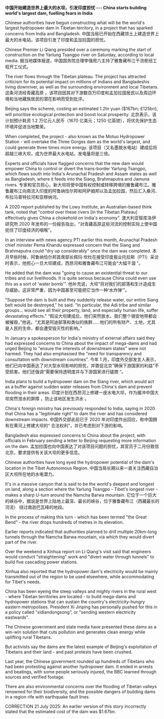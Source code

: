 <p><strong>中国开始建造世界上最大的水坝，引发印度担忧 --- China starts building world's largest dam, fuelling fears in India</strong></p>
<p>Chinese authorities have begun constructing what will be the world's largest hydropower dam in Tibetan territory, in a project that has sparked concerns from India and Bangladesh.
中国当局已开始在西藏领土上建造世界上最大的水电站，该项目引发了印度和孟加拉国的担忧。</p>
<p>Chinese Premier Li Qiang presided over a ceremony marking the start of construction on the Yarlung Tsangpo river on Saturday, according to local media.
据当地媒体报道，中国国务院总理李强周六主持了雅鲁藏布江干流枢纽工程开工仪式。</p>
<p>The river flows through the Tibetan plateau. The project has attracted criticism for its potential impact on millions of Indians and Bangladeshis living downriver, as well as the surrounding environment and local Tibetans.
这条河流经青藏高原 。该项目因其对下游数百万印度和孟加拉国居民以及周边环境和当地藏族居民的潜在影响而受到批评。</p>
<p>Beijing says the scheme, costing an estimated 1.2tn yuan ($167bn; £125bn), will prioritise ecological protection and boost local prosperity.
北京表示，该计划预计耗资 1.2 万亿元人民币（1670 亿美元；1250 亿英镑），将优先保护生态环境并促进当地繁荣。</p>
<p>When completed, the project - also known as the Motuo Hydropower Station - will overtake the Three Gorges dam as the world's largest, and could generate three times more energy.
该项目（又名墨脱水电站）建成后将超越三峡大坝，成为世界最大水电站，发电量将是三倍。</p>
<p>Experts and officials have flagged concerns that the new dam would empower China to control or divert the trans-border Yarlung Tsangpo, which flows south into India's Arunachal Pradesh and Assam states as well as Bangladesh, where it feeds into the Siang, Brahmaputra and Jamuna rivers.
专家和官员担心，新大坝将使中国有权控制或转移跨境的雅鲁藏布江。雅鲁藏布江向南流入印度的阿鲁纳恰尔邦和阿萨姆邦以及孟加拉国，然后汇入桑河、布拉马普特拉河和亚穆纳河。</p>
<p>A 2020 report published by the Lowy Institute, an Australian-based think tank, noted that "control over these rivers [in the Tibetan Plateau] effectively gives China a chokehold on India's economy".
澳大利亚智库洛伊研究所 2020 年发布的一份报告指出，“对青藏高原这些河流的控制实际上使中国扼住了印度经济的咽喉”。</p>
<p>In an interview with news agency PTI earlier this month, Arunachal Pradesh chief minister Pema Khandu expressed concern that the Siang and Brahmaputra could "dry up considerably" once the dam was completed.
本月早些时候，阿鲁纳恰尔邦首席部长佩玛·坎杜在接受印度报业托拉斯（PTI）采访时表示，他担心一旦大坝建成，西昂河和雅鲁藏布江可能会“大幅干涸 ”。</p>
<p>He added that the dam was "going to cause an existential threat to our tribes and our livelihoods. It is quite serious because China could even use this as a sort of 'water bomb'".
他补充说，大坝“将对我们的部落和生计造成生存威胁。这非常严重，因为中国甚至可能把它当作一种‘水炸弹’”。</p>
<p>"Suppose the dam is built and they suddenly release water, our entire Siang belt would be destroyed," he said. "In particular, the Adi tribe and similar groups... would see all their property, land, and especially human life, suffer devastating effects."
“假设大坝建成后，他们突然放水，我们整个锡安地带都会被摧毁，”他说。“尤其是阿迪部落和类似的族群……他们的所有财产、土地，尤其是人民的生命，都会遭受毁灭性的影响。”</p>
<p>In January a spokesperson for India's ministry of external affairs said they had expressed concerns to China about the impact of mega-dams and had urged Beijing to "ensure the interests of downstream states" were not harmed. They had also emphasised the "need for transparency and consultation with downstream countries".
今年 1 月，印度外交部发言人表示，他们已向中国表达了对大型水坝影响的担忧，并敦促北京“确保下游国家的利益”不受损害。他们还强调“需要保持透明度并与下游国家进行磋商 ”。</p>
<p>India plans to build a hydropower dam on the Siang river, which would act as a buffer against sudden water releases from China's dam and prevent flooding in their areas.
印度计划在西昂河上修建一座水电大坝，作为缓冲中国大坝突然泄水的屏障 ，防止该地区发生洪水 。</p>
<p>China's foreign ministry has previously responded to India, saying in 2020 that China has a "legitimate right" to dam the river and has considered downstream impacts.
中国外交部此前已于 2020 年对印度作出回应，称中国拥有在黄河上修建大坝的“ 合法权利”，并已考虑到对下游的影响。</p>
<p>Bangladesh also expressed concerns to China about the project, with officials in February sending a letter to Beijing requesting more information on the dam.
孟加拉国也向中国表达了对该项目问题的担忧，其官员于二月份致信北京，要求提供有关该大坝的更多信息。</p>
<p>Chinese authorities have long eyed the hydropower potential of the dam's location in the Tibet Autonomous Region.
中国当局长期以来一直关注西藏自治区大坝所在地的水电潜力。</p>
<p>It's in a massive canyon that is said to be the world's deepest and longest on land, along a section where the Yarlung Tsangpo - Tibet's longest river - makes a sharp U-turn around the Namcha Barwa mountain.
它位于一个巨大的峡谷中，据说是世界上陆地上最深、最长的峡谷，位于雅鲁藏布江（西藏最长的河流） 绕过南迦巴瓦峰的地段。</p>
<p>In the process of making this turn - which has been termed "the Great Bend" - the river drops hundreds of metres in its elevation.</p>
<p>Earlier reports indicated that authorities planned to drill multiple 20km-long tunnels through the Namcha Barwa mountain, via which they would divert part of the river.</p>
<p>Over the weekend a Xinhua report on Li Qiang's visit said that engineers would conduct "straightening" work and "divert water through tunnels" to build five cascading power stations.</p>
<p>Xinhua also reported that the hydropower dam's electricity would be mainly transmitted out of the region to be used elsewhere, while accommodating for Tibet's needs.</p>
<p>China has been eyeing the steep valleys and mighty rivers in the rural west - where Tibetan territories are located - to build mega-dams and hydropower stations that can sustain the country's electricity-hungry eastern metropolises. President Xi Jinping has personally pushed for this in a policy called "xidiandongsong", or "sending western electricity eastwards".</p>
<p>The Chinese government and state media have presented these dams as a win-win solution that cuts pollution and generates clean energy while uplifting rural Tibetans.</p>
<p>But activists say the dams are the latest example of Beijing's exploitation of Tibetans and their land - and past protests have been crushed.</p>
<p>Last year, the Chinese government rounded up hundreds of Tibetans who had been protesting against another hydropower dam. It ended in arrests and beatings, with some people seriously injured, the BBC learned through sources and verified footage.</p>
<p>There are also environmental concerns over the flooding of Tibetan valleys renowned for their biodiversity, and the possible dangers of building dams in a region rife with earthquake fault lines.</p>
<p>CORRECTION 21 July 2025: An earlier version of this story incorrectly stated that the estimated cost of the dam was $1.67bn.</p>